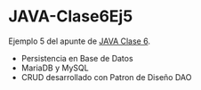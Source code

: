 # JAVA-Clase6Ej5

Ejemplo 5 del apunte de [JAVA Clase 6](https://profmatiasgarcia.com.ar/uploads/tutoriales/ClaseTeoricaJAVA6.pdf).
<ul>
  <li> Persistencia en Base de Datos</li>
  <li> MariaDB y MySQL</li>
  <li> CRUD desarrollado con Patron de Diseño DAO </li>
</ul>
